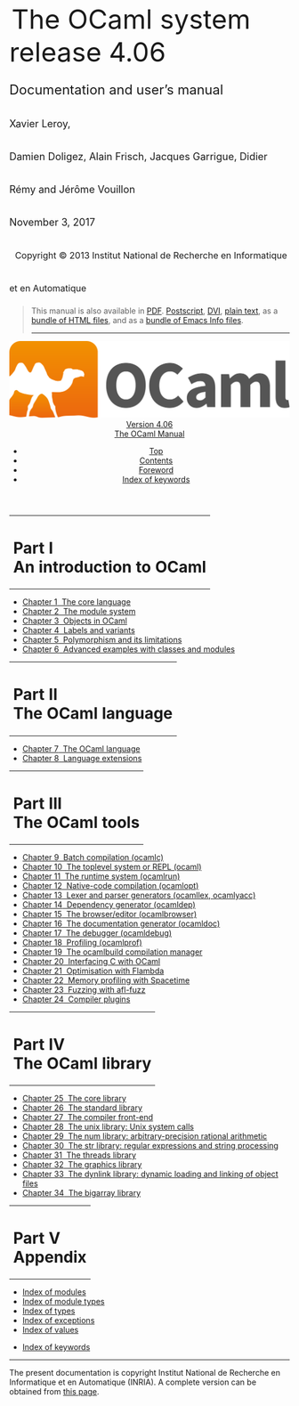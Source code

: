 <!-- ((! set title Manual !)) ((! set documentation !)) ((! set manual !)) ((! set nobreadcrumb !)) -->
<div class="manual content"><ul class="part_menu"></ul>


<div class="center">
&nbsp;<span style="font-size:xx-large"><span style="font-size:150%">The OCaml system <br>
 release 4.06<br>
<span style="font-size:x-large">Documentation and user’s manual <br>
<span style="font-size:large">Xavier Leroy, <br>
 Damien Doligez, Alain Frisch, Jacques Garrigue, Didier Rémy and Jérôme Vouillon <br>
 November&nbsp;3, 2017<br>
 &nbsp;
<span style="font-size:medium">Copyright © 2013 Institut National de
Recherche en Informatique et en Automatique
</span></span></span></span></span></div><blockquote class="quote">

This manual is also available in
<a href="http://caml.inria.fr/distrib/ocaml-4.06/ocaml-4.06-refman.pdf">PDF</a>.
<a href="http://caml.inria.fr/distrib/ocaml-4.06/ocaml-4.06-refman.ps.gz">Postscript</a>,
<a href="http://caml.inria.fr/distrib/ocaml-4.06/ocaml-4.06-refman.dvi.gz">DVI</a>,
<a href="http://caml.inria.fr/distrib/ocaml-4.06/ocaml-4.06-refman.txt">plain text</a>,
as a
<a href="http://caml.inria.fr/distrib/ocaml-4.06/ocaml-4.06-refman-html.tar.gz">bundle of HTML files</a>,
and as a
<a href="http://caml.inria.fr/distrib/ocaml-4.06/ocaml-4.06-refman.info.tar.gz">bundle of Emacs Info files</a>.
<hr style="height:2">
</blockquote><header><nav class="toc brand"><a class="brand" href="https://ocaml.org/"><img src="colour-logo-gray.svg" class="svg" alt="OCaml"></a></nav><nav class="toc"><div class="toc_version"><a href="/docs" id="version-select">Version 4.06</a></div><div class="toc_title"><a href="#">The OCaml Manual</a></div><ul><li class="top"><a href="#">Top</a></li>
<li><a href="manual001.html#start-section">Contents</a>
</li><li><a href="foreword.html#start-section">Foreword</a>
</li><li class="top"><a href="manual049.html#start-section">Index of keywords</a></li></ul></nav></header>
<table class="center"><tbody><tr><td><h1 class="part" id="sec6">Part&nbsp;I<br>
An introduction to OCaml</h1></td></tr>
</tbody></table>
<p>
<a id="p:tutorials"></a>
</p>
<ul>
<li><a href="coreexamples.html"><span>Chapter 1</span>&nbsp;&nbsp;The core language</a>
</li><li><a href="moduleexamples.html"><span>Chapter 2</span>&nbsp;&nbsp;The module system</a>
</li><li><a href="objectexamples.html"><span>Chapter 3</span>&nbsp;&nbsp;Objects in OCaml</a>
</li><li><a href="lablexamples.html"><span>Chapter 4</span>&nbsp;&nbsp;Labels and variants</a>
</li><li><a href="polymorphism.html"><span>Chapter 5</span>&nbsp;&nbsp;Polymorphism and its limitations</a>
</li><li><a href="advexamples.html"><span>Chapter 6</span>&nbsp;&nbsp;Advanced examples with classes and modules</a>
</li></ul>
<table class="center"><tbody><tr><td><h1 class="part" id="sec69">Part&nbsp;II<br>
The OCaml language</h1></td></tr>
</tbody></table>
<p>
<a id="p:refman"></a>
</p>
<ul>
<li><a href="language.html"><span>Chapter 7</span>&nbsp;&nbsp;The OCaml language</a>
</li><li><a href="extn.html"><span>Chapter 8</span>&nbsp;&nbsp;Language extensions</a>
</li></ul>
<table class="center"><tbody><tr><td><h1 class="part" id="sec278">Part&nbsp;III<br>
The OCaml tools</h1></td></tr>
</tbody></table>
<p>
<a id="p:commands"></a></p>
<ul>
<li><a href="comp.html"><span>Chapter 9</span>&nbsp;&nbsp;Batch compilation (ocamlc)</a>
</li><li><a href="toplevel.html"><span>Chapter 10</span>&nbsp;&nbsp;The toplevel system or REPL (ocaml)</a>
</li><li><a href="runtime.html"><span>Chapter 11</span>&nbsp;&nbsp;The runtime system (ocamlrun)</a>
</li><li><a href="native.html"><span>Chapter 12</span>&nbsp;&nbsp;Native-code compilation (ocamlopt)</a>
</li><li><a href="lexyacc.html"><span>Chapter 13</span>&nbsp;&nbsp;Lexer and parser generators (ocamllex, ocamlyacc)</a>
</li><li><a href="depend.html"><span>Chapter 14</span>&nbsp;&nbsp;Dependency generator (ocamldep)</a>
</li><li><a href="browser.html"><span>Chapter 15</span>&nbsp;&nbsp;The browser/editor (ocamlbrowser)</a>
</li><li><a href="ocamldoc.html"><span>Chapter 16</span>&nbsp;&nbsp;The documentation generator (ocamldoc)</a>
</li><li><a href="debugger.html"><span>Chapter 17</span>&nbsp;&nbsp;The debugger (ocamldebug)</a>
</li><li><a href="profil.html"><span>Chapter 18</span>&nbsp;&nbsp;Profiling (ocamlprof)</a>
</li><li><a href="manual033.html"><span>Chapter 19</span>&nbsp;&nbsp;The ocamlbuild compilation manager</a>
</li><li><a href="intfc.html"><span>Chapter 20</span>&nbsp;&nbsp;Interfacing C with OCaml</a>
</li><li><a href="flambda.html"><span>Chapter 21</span>&nbsp;&nbsp;Optimisation with Flambda</a>
</li><li><a href="spacetime.html"><span>Chapter 22</span>&nbsp;&nbsp;Memory profiling with Spacetime</a>
</li><li><a href="afl-fuzz.html"><span>Chapter 23</span>&nbsp;&nbsp;Fuzzing with afl-fuzz</a>
</li><li><a href="plugins.html"><span>Chapter 24</span>&nbsp;&nbsp;Compiler plugins</a>
</li></ul>
<table class="center"><tbody><tr><td><h1 class="part" id="sec544">Part&nbsp;IV<br>
The OCaml library</h1></td></tr>
</tbody></table>
<p>
<a id="p:library"></a>
</p>
<ul>
<li><a href="core.html"><span>Chapter 25</span>&nbsp;&nbsp;The core library</a>
</li><li><a href="stdlib.html"><span>Chapter 26</span>&nbsp;&nbsp;The standard library</a>
</li><li><a href="parsing.html"><span>Chapter 27</span>&nbsp;&nbsp;The compiler front-end</a>
</li><li><a href="libunix.html"><span>Chapter 28</span>&nbsp;&nbsp;The unix library: Unix system calls</a>
</li><li><a href="libnum.html"><span>Chapter 29</span>&nbsp;&nbsp;The num library: arbitrary-precision rational arithmetic</a>
</li><li><a href="libstr.html"><span>Chapter 30</span>&nbsp;&nbsp;The str library: regular expressions and string processing</a>
</li><li><a href="libthreads.html"><span>Chapter 31</span>&nbsp;&nbsp;The threads library</a>
</li><li><a href="libgraph.html"><span>Chapter 32</span>&nbsp;&nbsp;The graphics library</a>
</li><li><a href="libdynlink.html"><span>Chapter 33</span>&nbsp;&nbsp;The dynlink library: dynamic loading and linking of object files</a>
</li><li><a href="libbigarray.html"><span>Chapter 34</span>&nbsp;&nbsp;The bigarray library</a>
</li></ul>
<table class="center"><tbody><tr><td><h1 class="part" id="sec566">Part&nbsp;V<br>
Appendix</h1></td></tr>
</tbody></table>
<p>
<a id="p:appendix"></a></p><ul class="ftoc2"><li class="li-links">
<a href="../../api/4.06/index_modules.html">Index of modules</a>
</li><li class="li-links"><a href="../../api/4.06/index_module_types.html">Index of module types</a>
</li><li class="li-links"><a href="../../api/4.06/index_types.html">Index of types</a>
</li><li class="li-links"><a href="../../api/4.06/index_exceptions.html">Index of exceptions</a>
</li><li class="li-links"><a href="../../api/4.06/index_values.html">Index of values</a>
</li></ul><ul>
<li><a href="manual049.html">Index of keywords</a>
</li></ul>

<hr style="height:2">

<div class="copyright">The present documentation is copyright Institut National de Recherche en Informatique et en Automatique (INRIA). A complete version can be obtained from <a href="http://caml.inria.fr/pub/docs/manual-ocaml/">this page</a>.</div></div>
